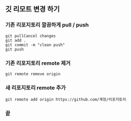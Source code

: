 ## 깃 리모트 변경 하기

### 기존 리포지토리 깔끔하게 pull / push
```
git pullCancel changes
git add .
git commit -m "clean push"
git push
```

### 기존 리포지토리 remote 제거
```
git remote remove origin
```

### 새 리포지토리 remote 추가
```
git remote add origin https://github.com/계정/리포지토리
```

### 끝 
